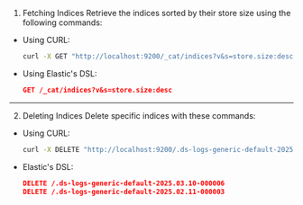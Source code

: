 
1. Fetching Indices
Retrieve the indices sorted by their store size using the following commands:
- Using CURL:
    ```bash
    curl -X GET "http://localhost:9200/_cat/indices?v&s=store.size:desc"
    ```
- Using Elastic's DSL:
    ```json
    GET /_cat/indices?v&s=store.size:desc
    ```
---
2. Deleting Indices
Delete specific indices with these commands:
- Using CURL:
    ```bash
    curl -X DELETE "http://localhost:9200/.ds-logs-generic-default-2025.03.10-*"
    ```
- Elastic's DSL:
    ```json
    DELETE /.ds-logs-generic-default-2025.03.10-000006
    DELETE /.ds-logs-generic-default-2025.02.11-000003
    ```
